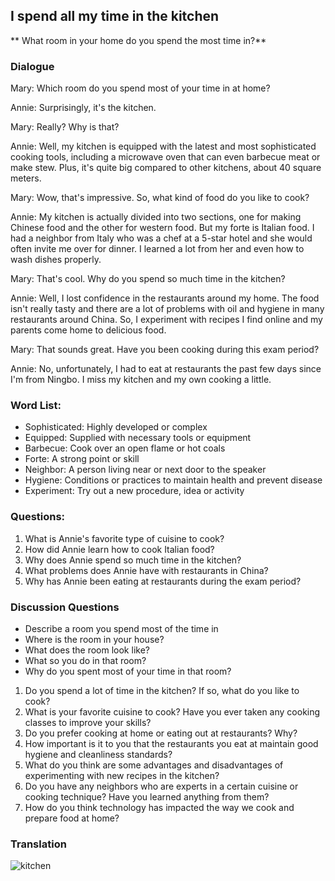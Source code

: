 ## I spend all my time in the kitchen 

** What room in your home do you spend the most time in?** 


### Dialogue 

Mary: Which room do you spend most of your time in at home?

Annie: Surprisingly, it's the kitchen.

Mary: Really? Why is that?

Annie: Well, my kitchen is equipped with the latest and most sophisticated cooking tools, including a microwave oven that can even barbecue meat or make stew. Plus, it's quite big compared to other kitchens, about 40 square meters.

Mary: Wow, that's impressive. So, what kind of food do you like to cook?

Annie: My kitchen is actually divided into two sections, one for making Chinese food and the other for western food. But my forte is Italian food. I had a neighbor from Italy who was a chef at a 5-star hotel and she would often invite me over for dinner. I learned a lot from her and even how to wash dishes properly.

Mary: That's cool. Why do you spend so much time in the kitchen?

Annie: Well, I lost confidence in the restaurants around my home. The food isn't really tasty and there are a lot of problems with oil and hygiene in many restaurants around China. So, I experiment with recipes I find online and my parents come home to delicious food.

Mary: That sounds great. Have you been cooking during this exam period?

Annie: No, unfortunately, I had to eat at restaurants the past few days since I'm from Ningbo. I miss my kitchen and my own cooking a little.

### Word List:

- Sophisticated: Highly developed or complex
- Equipped: Supplied with necessary tools or equipment
- Barbecue: Cook over an open flame or hot coals
- Forte: A strong point or skill
- Neighbor: A person living near or next door to the speaker
- Hygiene: Conditions or practices to maintain health and prevent disease
- Experiment: Try out a new procedure, idea or activity

### Questions: 

1. What is Annie's favorite type of cuisine to cook?
2. How did Annie learn how to cook Italian food?
3. Why does Annie spend so much time in the kitchen?
4. What problems does Annie have with restaurants in China?
5. Why has Annie been eating at restaurants during the exam period?

### Discussion Questions

- Describe a room you spend most of the time in
- Where is the room in your house? 
- What does the room look like? 
- What so you do in that room? 
- Why do you spent most of your time in that room? 

1. Do you spend a lot of time in the kitchen? If so, what do you like to cook?
2. What is your favorite cuisine to cook? Have you ever taken any cooking classes to improve your skills?
3. Do you prefer cooking at home or eating out at restaurants? Why?
4. How important is it to you that the restaurants you eat at maintain good hygiene and cleanliness standards?
5. What do you think are some advantages and disadvantages of experimenting with new recipes in the kitchen?
6. Do you have any neighbors who are experts in a certain cuisine or cooking technique? Have you learned anything from them?
7. How do you think technology has impacted the way we cook and prepare food at home?

### Translation

![kitchen](https://user-images.githubusercontent.com/68504324/236618325-1a9da301-9a1f-4038-87ce-628776bbdb78.jpg)




